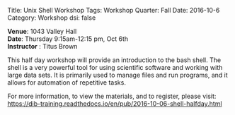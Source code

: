 Title: Unix Shell Workshop
Tags: Workshop
Quarter: Fall
Date: 2016-10-6
Category: Workshop
dsi: false

__Venue__: 1043 Valley Hall   
__Date__: Thursday 9:15am-12:15 pm, Oct 6th   
__Instructor__ : Titus Brown   

This half day workshop will provide an introduction to the bash shell. The shell is a very powerful tool for using scientific software and working with large data sets. It is primarily used to manage files and run programs, and it allows for automation of repetitive tasks.

For more information, to view the materials, and to register, please visit: https://dib-training.readthedocs.io/en/pub/2016-10-06-shell-halfday.html
